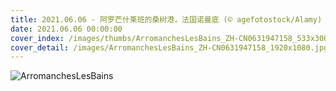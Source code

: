 ```yaml
---
title: 2021.06.06 - 阿罗芒什莱班的桑树港，法国诺曼底 (© agefotostock/Alamy)
date: 2021.06.06 00:00:00
cover_index: /images/thumbs/ArromanchesLesBains_ZH-CN0631947158_533x300.jpg
cover_detail: /images/ArromanchesLesBains_ZH-CN0631947158_1920x1080.jpg
---
```


![ArromanchesLesBains](/images/ArromanchesLesBains_ZH-CN0631947158_1920x1080.jpg)
